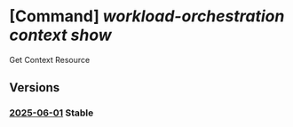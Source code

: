 # [Command] _workload-orchestration context show_

Get Context Resource

## Versions

### [2025-06-01](/Resources/mgmt-plane/L3N1YnNjcmlwdGlvbnMve30vcmVzb3VyY2Vncm91cHMve30vcHJvdmlkZXJzL21pY3Jvc29mdC5lZGdlL2NvbnRleHRzL3t9/2025-06-01.xml) **Stable**

<!-- mgmt-plane /subscriptions/{}/resourcegroups/{}/providers/microsoft.edge/contexts/{} 2025-06-01 -->
